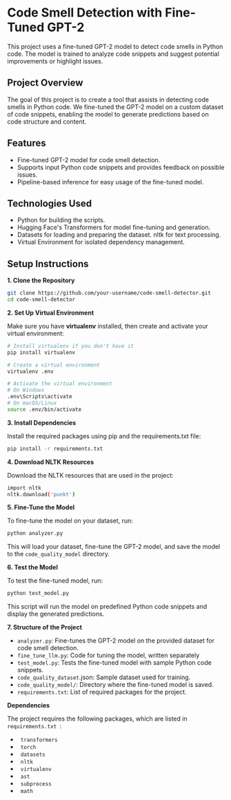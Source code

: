 # Code Smell Detection with Fine-Tuned GPT-2

This project uses a fine-tuned GPT-2 model to detect code smells in Python code. The model is trained to analyze code snippets and suggest potential improvements or highlight issues.

## Project Overview

The goal of this project is to create a tool that assists in detecting code smells in Python code. We fine-tuned the GPT-2 model on a custom dataset of code snippets, enabling the model to generate predictions based on code structure and content.

## Features

- Fine-tuned GPT-2 model for code smell detection.
- Supports input Python code snippets and provides feedback on possible issues.
- Pipeline-based inference for easy usage of the fine-tuned model.

## Technologies Used

- Python for building the scripts.
- Hugging Face's Transformers for model fine-tuning and generation.
- Datasets for loading and preparing the dataset.
  nltk for text processing.
- Virtual Environment for isolated dependency management.

## Setup Instructions

**1. Clone the Repository**

```bash
git clone https://github.com/your-username/code-smell-detector.git
cd code-smell-detector
```

**2. Set Up Virtual Environment**

Make sure you have **virtualenv** installed, then create and activate your virtual environment:

```bash
# Install virtualenv if you don't have it
pip install virtualenv

# Create a virtual environment
virtualenv .env

# Activate the virtual environment
# On Windows
.env\Scripts\activate
# On macOS/Linux
source .env/bin/activate
```

**3. Install Dependencies**

Install the required packages using pip and the requirements.txt file:

```bash
pip install -r requirements.txt
```

**4. Download NLTK Resources**

Download the NLTK resources that are used in the project:

```bash
import nltk
nltk.download('punkt')
```

**5. Fine-Tune the Model**

To fine-tune the model on your dataset, run:

```bash
python analyzer.py
```

This will load your dataset, fine-tune the GPT-2 model, and save the model to the <code>code_quality_model</code> directory.

**6. Test the Model**

To test the fine-tuned model, run:

```bash
python test_model.py
```

This script will run the model on predefined Python code snippets and display the generated predictions.

**7. Structure of the Project**

- <code>analyzer.py</code>: Fine-tunes the GPT-2 model on the provided dataset for code smell detection.
- <code>fine_tune_llm.py</code>: Code for tuning the model, written separately
- <code>test_model.py</code>: Tests the fine-tuned model with sample Python code snippets.
- <code>code_quality_dataset</code>.json: Sample dataset used for training.
- <code>code_quality_model/</code>: Directory where the fine-tuned model is saved.
- <code>requirements.txt</code>: List of required packages for the project.

**Dependencies**

The project requires the following packages, which are listed in <code>requirements.txt </code>:

- <code> transformers </code>
- <code> torch </code>
- <code> datasets </code>
- <code> nltk </code>
- <code> virtualenv </code>
- <code> ast </code>
- <code> subprocess </code>
- <code> math </code>
